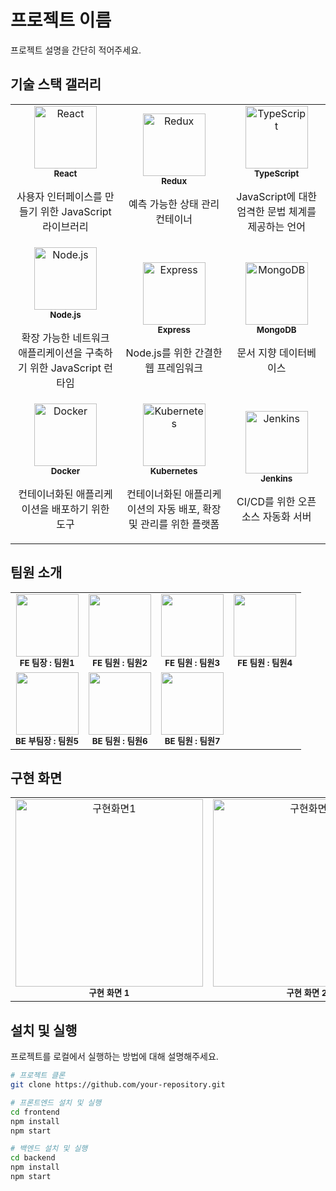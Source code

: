 # 프로젝트 이름

프로젝트 설명을 간단히 적어주세요.

## 기술 스택 갤러리

<table>
  <tbody>
    <tr>
      <td align="center">
        <img src="https://img.shields.io/badge/React-20232A?style=for-the-badge&logo=react&logoColor=61DAFB" width="100px;" alt="React"/><br />
        <sub><b>React</b></sub>
        <p>사용자 인터페이스를 만들기 위한 JavaScript 라이브러리</p>
      </td>
      <td align="center">
        <img src="https://img.shields.io/badge/Redux-764ABC?style=for-the-badge&logo=redux&logoColor=white" width="100px;" alt="Redux"/><br />
        <sub><b>Redux</b></sub>
        <p>예측 가능한 상태 관리 컨테이너</p>
      </td>
      <td align="center">
        <img src="https://img.shields.io/badge/TypeScript-3178C6?style=for-the-badge&logo=typescript&logoColor=white" width="100px;" alt="TypeScript"/><br />
        <sub><b>TypeScript</b></sub>
        <p>JavaScript에 대한 엄격한 문법 체계를 제공하는 언어</p>
      </td>
    </tr>
    <tr>
      <td align="center">
        <img src="https://img.shields.io/badge/Node.js-339933?style=for-the-badge&logo=nodedotjs&logoColor=white" width="100px;" alt="Node.js"/><br />
        <sub><b>Node.js</b></sub>
        <p>확장 가능한 네트워크 애플리케이션을 구축하기 위한 JavaScript 런타임</p>
      </td>
      <td align="center">
        <img src="https://img.shields.io/badge/Express-000000?style=for-the-badge&logo=express&logoColor=white" width="100px;" alt="Express"/><br />
        <sub><b>Express</b></sub>
        <p>Node.js를 위한 간결한 웹 프레임워크</p>
      </td>
      <td align="center">
        <img src="https://img.shields.io/badge/MongoDB-47A248?style=for-the-badge&logo=mongodb&logoColor=white" width="100px;" alt="MongoDB"/><br />
        <sub><b>MongoDB</b></sub>
        <p>문서 지향 데이터베이스</p>
      </td>
    </tr>
    <tr>
      <td align="center">
        <img src="https://img.shields.io/badge/Docker-2496ED?style=for-the-badge&logo=docker&logoColor=white" width="100px;" alt="Docker"/><br />
        <sub><b>Docker</b></sub>
        <p>컨테이너화된 애플리케이션을 배포하기 위한 도구</p>
      </td>
      <td align="center">
        <img src="https://img.shields.io/badge/Kubernetes-326CE5?style=for-the-badge&logo=kubernetes&logoColor=white" width="100px;" alt="Kubernetes"/><br />
        <sub><b>Kubernetes</b></sub>
        <p>컨테이너화된 애플리케이션의 자동 배포, 확장 및 관리를 위한 플랫폼</p>
      </td>
      <td align="center">
        <img src="https://img.shields.io/badge/Jenkins-D24939?style=for-the-badge&logo=jenkins&logoColor=white" width="100px;" alt="Jenkins"/><br />
        <sub><b>Jenkins</b></sub>
        <p>CI/CD를 위한 오픈 소스 자동화 서버</p>
      </td>
    </tr>
  </tbody>
</table>

## 팀원 소개

<table>
  <tbody>
    <tr>
      <td align="center">
        <img src="팀원1_이미지_URL" width="100px;" alt=""/><br />
        <sub><b>FE 팀장 : 팀원1</b></sub>
      </td>
      <td align="center">
        <img src="팀원2_이미지_URL" width="100px;" alt=""/><br />
        <sub><b>FE 팀원 : 팀원2</b></sub>
      </td>
      <td align="center">
        <img src="팀원3_이미지_URL" width="100px;" alt=""/><br />
        <sub><b>FE 팀원 : 팀원3</b></sub>
      </td>
      <td align="center">
        <img src="팀원4_이미지_URL" width="100px;" alt=""/><br />
        <sub><b>FE 팀원 : 팀원4</b></sub>
      </td>
    </tr>
    <tr>
      <td align="center">
        <img src="팀원5_이미지_URL" width="100px;" alt=""/><br />
        <sub><b>BE 부팀장 : 팀원5</b></sub>
      </td>
      <td align="center">
        <img src="팀원6_이미지_URL" width="100px;" alt=""/><br />
        <sub><b>BE 팀원 : 팀원6</b></sub>
      </td>
      <td align="center">
        <img src="팀원7_이미지_URL" width="100px;" alt=""/><br />
        <sub><b>BE 팀원 : 팀원7</b></sub>
      </td>
    </tr>
  </tbody>
</table>

## 구현 화면

<table>
  <tbody>
    <tr>
      <td align="center">
        <img src="구현화면1_이미지_URL" width="300px;" alt="구현화면1"/><br />
        <sub><b>구현 화면 1</b></sub>
      </td>
      <td align="center">
        <img src="구현화면2_이미지_URL" width="300px;" alt="구현화면2"/><br />
        <sub><b>구현 화면 2</b></sub>
      </td>
    </tr>
  </tbody>
</table>

## 설치 및 실행

프로젝트를 로컬에서 실행하는 방법에 대해 설명해주세요.

```bash
# 프로젝트 클론
git clone https://github.com/your-repository.git

# 프론트엔드 설치 및 실행
cd frontend
npm install
npm start

# 백엔드 설치 및 실행
cd backend
npm install
npm start
